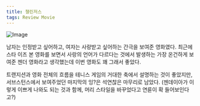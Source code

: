 ```yaml
---
title: 챌린저스
tags: Review Movie
---
```

<img alt="Image" src="https://github.com/user-attachments/assets/7305477e-03c2-44fd-9f56-07548fb567a7" />

남자는 인정받고 싶어하고, 여자는 사랑받고 싶어하는 간극을 보여준 영화였다. 최근에 스타 이즈 본 영화를 보면서 사랑의 언어가 다르다는 것에서 발생하는 가장 온건하게 보여준 젠더 영화라고 생각했는데 이번 영화도 꽤 그래서 좋았다.

트랜지션과 영화 전체의 흐름을 테니스 게임의 거대한 축에서 설명하는 것이 좋았지만, 서브스턴스에서 보여주었던 마지막의 잉?은 석연찮은 마무리로 남았다.
(젠데이아가 이렇게 이쁘게 나와도 되는 것과 함께, 머리 스타일을 바꾸었다고 연륜이 확 들어보인다고?)